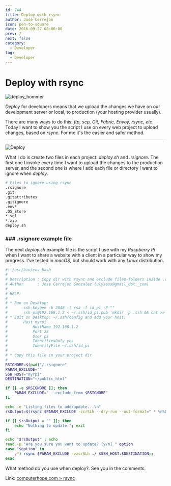 ```yaml
---
id: 744
title: Deploy with rsync
author: Jose Cerrejon
icon: pen-to-square
date: 2016-09-27 08:00:00
prev: /
next: false
category:
  - Developer
tag:
  - Developer
---
```


# Deploy with rsync

![deploy_hommer](/images/2016/09/deploy_hommer.jpg)

*Deploy* for developers means that we upload the changes we have on our development server or local, to production (your hosting provider usually).

There are many ways to do this: *ftp, scp, Git, Fabric, Envoy, rsync, etc*. Today I want to show you the script I use on every web project to upload changes, based on *rsync*. For me it's the easier and safer method.

- - -
![Deploy](/images/2016/09/deploy.png)

What I do is create two files in each project: *deploy.sh* and *.rsignore*. The first one I invoke every time I want to upload the changes to the production server, and the second one is where I add each file or directory I want to ignore when *deploy*.

```bash
# Files to ignore using rsync
.rsignore
.git
.gitattributes
.gitignore
.env*
.DS_Store
*.sql
*.zip
deploy.sh
```
### ### .rsignore example file

The next *deploy.sh* example file is the script I use with my *Raspberry Pi* when I want to share a website with a client in a particular way to show my progress. I've tested in *macOS*, but should work with any *Linux* distribution.

```bash
#! /usr/bin/env bash
#
# Description : Copy dir with rsync and exclude files-folders inside .rsignore in your project
# Author      : Jose Cerrejon Gonzalez (ulysess@gmail_dot._com)
#
# HELP:
#
# * Run on Desktop:
#       ssh-keygen -b 2048 -t rsa -f id_pi -P ""
#       ssh pi@192.168.1.2 < ~/.ssh/id_pi.pub 'mkdir -p .ssh && cat >> .ssh/authorized_keys'
# * Edit on Desktop: ~/.ssh/config and add your host:
#       Host myrpi
#           HostName 192.168.1.2
#           Port 22
#           User pi
#           IdentitiesOnly yes
#           IdentityFile ~/.ssh/id_pi
#
# * Copy this file in your project dir
#
RSIGNORE=$(pwd)"/.rsignore"
PARAM_EXCLUDE=""
SSH_HOST="myrpi"
DESTINATION="~/public_html"

if [[ -e $RSIGNORE ]]; then
    PARAM_EXCLUDE=" --exclude-from $RSIGNORE"
fi

echo -e "Listing files to add/update...\n"
rsOutput=$(rsync $PARAM_EXCLUDE -zcrSLh --dry-run --out-format=" * %n%L [%M]" ./ $SSH_HOST:$DESTINATION)

if [[ $rsOutput = "" ]]; then
    echo "Nothing to update."; exit
fi

echo "$rsOutput" ; echo
read -p "Are you sure you want to update? [y/n] " option
case "$option" in
    y*) rsync $PARAM_EXCLUDE -vzcrSLh ./ $SSH_HOST:$DESTINATION;;
esac
```

What method do you use when deploy?. See you in the comments.

Link: [computerhope.com > rsync](http://www.computerhope.com/unix/rsync.htm)
